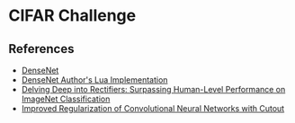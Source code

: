# CIFAR Challenge

## References
- [DenseNet](https://arxiv.org/pdf/1608.06993.pdf)
- [DenseNet Author's Lua Implementation](https://github.com/liuzhuang13/DenseNet)
- [Delving Deep into Rectifiers: Surpassing Human-Level Performance on ImageNet Classification](https://arxiv.org/pdf/1502.01852.pdf)
- [Improved Regularization of Convolutional Neural Networks with Cutout](https://arxiv.org/abs/1708.04552)
